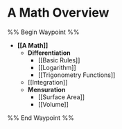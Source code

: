 # A Math Overview

%% Begin Waypoint %%
- **[[A Math]]**
	- **Differentiation**
		- [[Basic Rules]]
		- [[Logarithm]]
		- [[Trigonometry Functions]]
	- [[Integration]]
	- **Mensuration**
		- [[Surface Area]]
		- [[Volume]]

%% End Waypoint %%